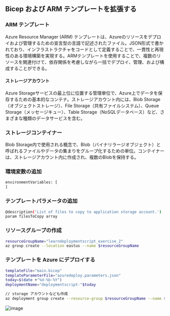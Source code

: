 ## Bicep および  ARM テンプレートを拡張する


### ARM テンプレート
Azure Resource Manager (ARM) テンプレートは、Azureのリソースをデプロイおよび管理するための宣言型の言語で記述されたファイル。JSON形式で書かれており、インフラストラクチャをコードとして定義することで、一貫性と再現性のある環境構築を実現する。ARMテンプレートを使用することで、複数のリソースを関連付けて、依存関係を考慮しながら一括でデプロイ、管理、および構成することができる。


#### ストレージアカウント
Azure Storageサービスの最上位に位置する管理単位で、Azure上でデータを保存するための基本的なコンテナ。ストレージアカウント内には、Blob Storage（オブジェクトストレージ）、File Storage（共有ファイルシステム）、Queue Storage（メッセージキュー）、Table Storage（NoSQLデータベース）など、さまざまな種類のデータサービスを含む。

### ストレージコンテイナー
Blob Storage内で使用される概念で、Blob（バイナリラージオブジェクト）と呼ばれるファイルやデータの集まりをグループ化するための単位。コンテイナーは、ストレージアカウント内に作成され、複数のBlobを保持する。



 ### 環境変数の追加
 ```sh
environmentVariables: [
]
```

### テンプレートパラメータの追加
```sh
@description('List of files to copy to application storage account.')
param filesToCopy array
```


### リソースグループの作成
```sh
resourceGroupName="learndeploymentscript_exercise_2"
az group create --location eastus --name $resourceGroupName
```

### テンプレートを Azure にデプロイする
```sh
templateFile="main.bicep"
templateParameterFile="azuredeploy.parameters.json"
today=$(date +"%d-%b-%Y")
deploymentName="deploymentscript-"$today

// storage アカウントなども作成 
az deployment group create --resource-group $resourceGroupName --name $deploymentName --template-file $templateFile --parameters $templateParameterFile
```

![image](https://github.com/rensawamo/ARM_extention/assets/106803080/02be3d28-869f-4666-9975-f0e846c6ca62)
 




